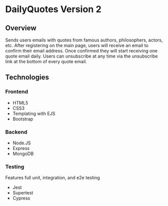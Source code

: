 # DailyQuotes Version 2

## Overview
Sends users emails with quotes from famous authors, philosophers, actors, etc. After registering on the main page, users will receive an email to confirm their email address. Once confirmed they will start receiving one quote email daily. Users can unsubscribe at any time via the unsubscribe link at the bottom of every quote email.

## Technologies
### Frontend
* HTML5
* CSS3
* Templating with EJS
* Bootstrap

### Backend
* Node.JS
* Express 
* MongoDB

### Testing
Features full unit, integration, and e2e testing
* Jest
* Supertest
* Cypress